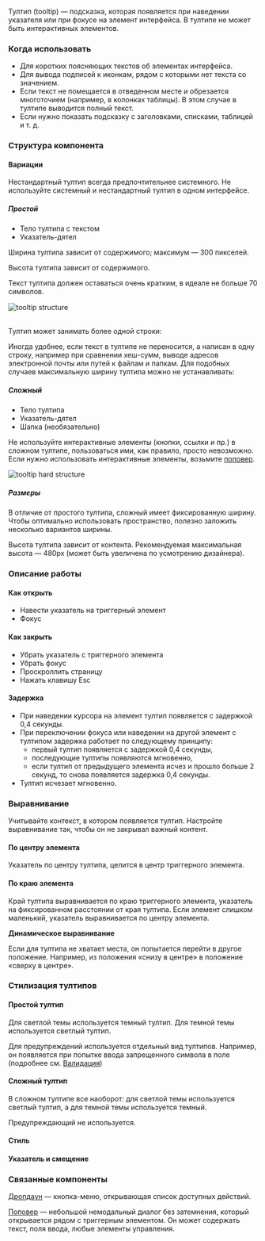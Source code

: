 Тултип (tooltip) — подсказка, которая появляется при наведении указателя или при фокусе на элемент интерфейса. В тултипе не может быть интерактивных элементов.

### Когда использовать

-   Для коротких поясняющих текстов об элементах интерфейса.
-   Для вывода подписей к иконкам, рядом с которыми нет текста со значением.
-   Если текст не помещается в отведенном месте и обрезается многоточием (например, в колонках таблицы). В этом случае в тултипе выводится полный текст.
-   Если нужно показать подсказку с заголовками, списками, таблицей и т. д.

### Структура компонента

#### Вариации

<div class="kbq-alert kbq-alert_info" style="margin-top: 15px;">
    <i class="kbq kbq-icon kbq-info-circle-o_16 kbq-alert__icon"></i>
    Нестандартный тултип всегда предпочтительнее системного. Не используйте системный и нестандартный тултип в одном интерфейсе. 
</div>

##### Простой

-   Тело тултипа с текстом
-   Указатель-дятел

Ширина тултипа зависит от содержимого; максимум — 300 пикселей.

Высота тултипа зависит от содержимого.

Текст тултипа должен оставаться очень кратким, в идеале не больше 70 символов.

<div style="margin-top: 15px;">
    <img src="./assets/images/tooltip/tooltip__structure.png" alt="tooltip structure" style="max-width: 240px"/>
</div>

<br>

Тултип может занимать более одной строки:

<!-- example(tooltip-multiple-lines) -->

Иногда удобнее, если текст в тултипе не переносится, а написан в одну строку, например при сравнении хеш-сумм, выводе адресов электронной почты или путей к файлам и папкам. Для подобных случаев максимальную ширину тултипа можно не устанавливать:

<!-- example(tooltip-long) -->

##### Сложный

-   Тело тултипа
-   Указатель-дятел
-   Шапка (необязательно)

Не используйте интерактивные элементы (кнопки, ссылки и пр.) в сложном тултипе, пользоваться ими, как правило, просто невозможно. Если нужно использовать интерактивные элементы, возьмите [поповер](/components/popover).

<div style="margin-top: 5px;">
    <img src="./assets/images/tooltip/tooltip-hard__structure.jpg" alt="tooltip hard structure"/>
</div>

##### Размеры

В отличие от простого тултипа, сложный имеет фиксированную ширину. Чтобы оптимально использовать пространство, полезно заложить несколько вариантов ширины.

Высота тултипа зависит от контента. Рекомендуемая максимальная высота — 480px (может быть увеличена по усмотрению дизайнера).

### Описание работы

#### Как открыть

-   Навести указатель на триггерный элемент
-   Фокус

#### Как закрыть

-   Убрать указатель с триггерного элемента
-   Убрать фокус
-   Проскроллить страницу
-   Нажать клавишу Esc

#### Задержка

-   При наведении курсора на элемент тултип появляется с задержкой 0,4 секунды.
-   При переключении фокуса или наведении на другой элемент с тултипом задержка работает по следующему принципу:
    -   первый тултип появляется с задержкой 0,4 секунды,
    -   последующие тултипы появляются мгновенно,
    -   если тултип от предыдущего элемента исчез и прошло больше 2 секунд, то снова появляется задержка 0,4 секунды.
-   Тултип исчезает мгновенно.

### Выравнивание

<div class="kbq-alert kbq-alert_info" style="margin-top: 15px;">
    <i class="kbq kbq-icon kbq-info-circle-o_16 kbq-alert__icon"></i>
    Учитывайте контекст, в котором появляется тултип. Настройте выравнивание так, чтобы он не закрывал важный контент.
</div>

#### По центру элемента

Указатель по центру тултипа, целится в центр триггерного элемента.

<!-- example(tooltip-placement-center) -->

#### По краю элемента

Край тултипа выравнивается по краю триггерного элемента, указатель на фиксированном расстоянии от края тултипа. Если элемент слишком маленький, указатель выравнивается по центру элемента.

<!-- example(tooltip-placement-edges) -->

**Динамическое выравнивание**

Если для тултипа не хватает места, он попытается перейти в другое положение. Например, из положения «снизу в центре» в положение «сверху в центре».

### Стилизация тултипов

#### Простой тултип

Для светлой темы используется темный тултип. Для темной темы используется светлый тултип.

Для предупреждений используется отдельный вид тултипов. Например, он появляется при попытке ввода запрещенного символа в поле (подробнее см. [Валидация](/other/validation))

<!-- example(tooltip-overview) -->

#### Сложный тултип

В сложном тултипе все наоборот: для светлой темы используется светлый тултип, а для темной темы используется темный.

Предупреждающий не используется.

<!-- example(tooltip-extended) -->

#### Стиль

<!-- example(tooltip-style) -->

#### Указатель и смещение

<!-- example(tooltip-arrow-and-offset) -->

### Связанные компоненты

[Дропдаун](/components/dropdown) — кнопка-меню, открывающая список доступных действий.

[Поповер](/components/popover) — небольшой немодальный диалог без затемнения, который открывается рядом с триггерным элементом. Он может содержать текст, поля ввода, любые элементы управления.
